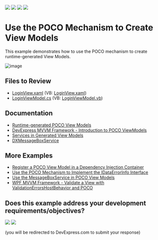 <!-- default badges list -->
![](https://img.shields.io/endpoint?url=https://codecentral.devexpress.com/api/v1/VersionRange/128658405/22.2.2%2B)
[![](https://img.shields.io/badge/Open_in_DevExpress_Support_Center-FF7200?style=flat-square&logo=DevExpress&logoColor=white)](https://supportcenter.devexpress.com/ticket/details/E5167)
[![](https://img.shields.io/badge/📖_How_to_use_DevExpress_Examples-e9f6fc?style=flat-square)](https://docs.devexpress.com/GeneralInformation/403183)
[![](https://img.shields.io/badge/💬_Leave_Feedback-feecdd?style=flat-square)](#does-this-example-address-your-development-requirementsobjectives)
<!-- default badges end -->

# Use the POCO Mechanism to Create View Models

This example demonstrates how to use the POCO mechanism to create runtime-generated View Models.

![image](https://user-images.githubusercontent.com/65009440/224944213-24928046-0fdf-4c3e-8a4f-3650d5d208a8.png)

## Files to Review

* [LoginView.xaml](./CS/View/LoginView.xaml) (VB: [LoginView.xaml](./VB/View/LoginView.xaml))
* [LoginViewModel.cs](./CS/ViewModel/LoginViewModel.cs) (VB: [LoginViewModel.vb](./VB/ViewModel/LoginViewModel.vb))

## Documentation

* [Runtime-generated POCO View Models](https://docs.devexpress.com/WPF/17352/mvvm-framework/viewmodels/runtime-generated-poco-viewmodels)
* [DevExpress MVVM Framework - Introduction to POCO ViewModels](https://community.devexpress.com/blogs/wpf/archive/2013/12/04/devexpress-mvvm-framework-introduction-to-poco-viewmodels.aspx)
* [Services in Generated View Models](https://docs.devexpress.com/WPF/17447/mvvm-framework/services/services-in-generated-view-models)
* [DXMessageBoxService](https://docs.devexpress.com/WPF/17415/mvvm-framework/services/predefined-set/message-box-services/dxmessageboxservice)

## More Examples

* [Register a POCO View Model in a Dependency Injection Container](https://github.com/DevExpress-Examples/wpf-mvvm-framework-register-poco-type-in-dependency-injection-container)
* [Use the POCO Mechanism to Implement the IDataErrorInfo Interface](https://github.com/DevExpress-Examples/how-to-use-the-poco-mechanism-to-implement-the-idataerrorinfo-interface-e5151)
* [Use the MessageBoxService in POCO View Models](https://github.com/DevExpress-Examples/how-to-use-messageboxservice-in-poco-view-models-t144023)
* [WPF MVVM Framework - Validate a View with ValidationErrorsHostBehavior and POCO](https://github.com/DevExpress-Examples/wpf-mvvm-framework-validate-ui-container-with-validationerrorshostbehavior-and-poco)
<!-- feedback -->
## Does this example address your development requirements/objectives?

[<img src="https://www.devexpress.com/support/examples/i/yes-button.svg"/>](https://www.devexpress.com/support/examples/survey.xml?utm_source=github&utm_campaign=wpf-mvvm-framework-use-the-poco-mechanism&~~~was_helpful=yes) [<img src="https://www.devexpress.com/support/examples/i/no-button.svg"/>](https://www.devexpress.com/support/examples/survey.xml?utm_source=github&utm_campaign=wpf-mvvm-framework-use-the-poco-mechanism&~~~was_helpful=no)

(you will be redirected to DevExpress.com to submit your response)
<!-- feedback end -->
